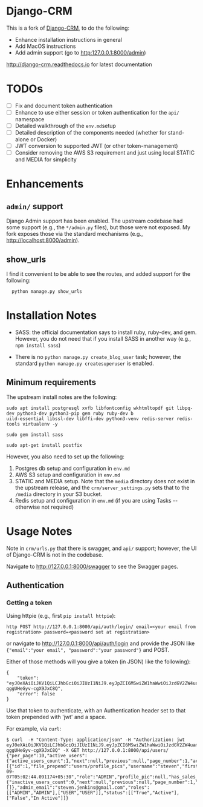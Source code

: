 # Django-CRM

This is a fork of [Django-CRM](https://github.com/MicroPyramid/Django-CRM), to do the following:

* Enhance installation instructions in general
* Add MacOS instructions
* Add admin support (go to <http:127.0.0.1:8000/admin>)

<http://django-crm.readthedocs.io> for latest documentation

# TODOs

* [ ] Fix and document token authentication
* [ ] Enhance to use either session or token authentication for the `api/` namespace
* [ ] Detailed walkthrough of the `env.md`setup
* [ ] Detailed description of the components needed (whether for stand-alone or Docker)
* [ ] JWT conversion to supported JWT (or other token-management)
* [ ] Consider removing the AWS S3 requirement and just using local STATIC and MEDIA for 
simplicity

# Enhancements

## `admin/` support

Django Admin support has been enabled.  The upstream codebase had some support (e.g., the
`*/admin.py` files), but those were not exposed.  My fork exposes those via the standard
mechanisms (e.g., <http://localhost:8000/admin>).

## show_urls

I find it convenient to be able to see the routes, and added support for the following:
```
  python manage.py show_urls
```

# Installation Notes

* SASS: the official documentation says to install ruby, ruby-dev, and gem.  However, you do
  not need that if you install SASS in another way (e.g., `npm install sass`)

* There is no `python manage.py create_blog_user` task; however, the standard 
  `python manage.py createsuperuser` is enabled.


## Minimum requirements

The upstream install notes are the following:

```
sudo apt install postgresql xvfb libfontconfig wkhtmltopdf git libpq-dev python3-dev python3-pip gem ruby ruby-dev b
uild-essential libssl-dev libffi-dev python3-venv redis-server redis-tools virtualenv -y

sudo gem install sass

sudo apt-get install postfix
```

However, you also need to set up the following:
1. Postgres db setup and configuration in `env.md`
2. AWS S3 setup and configuration in `env.md`
3. STATIC and MEDIA setup.  Note that the `media` directory does not exist in the upstream
  release, and the `crm/server_settings.py` sets that to the `/media` directory in your S3 bucket.
4. Redis setup and configuration in `env.md` (if you are using Tasks -- otherwise not required)

# Usage Notes

Note in `crm/urls.py` that there is swagger, and `api/` support; however, the UI of Django-CRM
is not in the codebase.

Navigate to <http://127.0.0.1:8000/swagger> to see the Swagger pages.

## Authentication

### Getting a token

Using httpie (e.g., first `pip install httpie`):

```
http POST http://127.0.0.1:8000/api/auth/login/ email=<your email from registration> password=<password set at registration>

```
or navigate to <http://127.0.0.1:8000/api/auth/login>
and provide the JSON like `{"email":"your email", "password":"your password"}` and POST.

Either of those methods will you give a token (in JSON) like the following):

```
{
    "token": "eyJ0eXAiOiJKV1QiLCJhbGciOiJIUzI1NiJ9.eyJpZCI6MSwiZW1haWwiOiJzdGV2ZW4uamVua2luc0BnbWFpbC5jb20iLCJyb2xlIjoiQURNSU4iLCJoYXNfc2FsZXNfYWNjZXNzIjpmYWxzZSwiaGFzX21hcmtldGluZ19hY2Nlc3MiOmZhbHNlLCJmaWxlX3ByZXBlbmQiOiJ1c2Vycy9wcm9maWxlX3BpY3MiLCJ1c2VybmFtZSI6InN0ZXZlbiIsImZpcnN0X25hbWUiOiIiLCJsYXN0X25hbWUiOiIiLCJpc19hY3RpdmUiOnRydWUsImlzX2FkbWluIjp0cnVlLCJpc19zdGFmZiI6dHJ1ZX0.9Zw7_WJfqU_Q1IBs8BfpdKC-qggUHeGyv-cgX9JxC8Q",
    "error": false
}
```

Use that token to authenticate, with an Authentication header set to that token prepended with 'jwt' and a space.  

For example, via `curl`:
```
$ curl  -H "Content-Type: application/json" -H "Authorization: jwt eyJ0eXAiOiJKV1QiLCJhbGciOiJIUzI1NiJ9.eyJpZCI6MSwiZW1haWwiOiJzdGV2ZW4uamVua2luc0BnbWFpbC5jb20iLCJyb2xlIjoiQURNSU4iLCJoYXNfc2FsZXNfYWNjZXNzIjpmYWxzZSwiaGFzX21hcmtldGluZ19hY2Nlc3MiOmZhbHNlLCJmaWxlX3ByZXBlbmQiOiJ1c2Vycy9wcm9maWxlX3BpY3MiLCJ1c2VybmFtZSI6InN0ZXZlbiIsImZpcnN0X25hbWUiOiIiLCJsYXN0X25hbWUiOiIiLCJpc19hY3RpdmUiOnRydWUsImlzX2FkbWluIjp0cnVlLCJpc19zdGFmZiI6dHJ1ZX0.9Zw7_WJfqU_Q1IBs8BfpdKC-qggUHeGyv-cgX9JxC8Q" -X GET http://127.0.0.1:8000/api/users/
{"per_page":10,"active_users":{"active_users_count":1,"next":null,"previous":null,"page_number":1,"active_users":[{"id":1,"file_prepend":"users/profile_pics","username":"steven","first_name":"","last_name":"","email":"steven.jenkins@gmail.com","is_active":true,"is_admin":true,"is_staff":true,"date_joined":"2021-09-07T05:02:44.091174+05:30","role":"ADMIN","profile_pic":null,"has_sales_access":false,"has_marketing_access":false}]},"inactive_users":{"inactive_users_count":0,"next":null,"previous":null,"page_number":1,"inactive_users":[]},"admin_email":"steven.jenkins@gmail.com","roles":[["ADMIN","ADMIN"],["USER","USER"]],"status":[["True","Active"],["False","In Active"]]}
```


